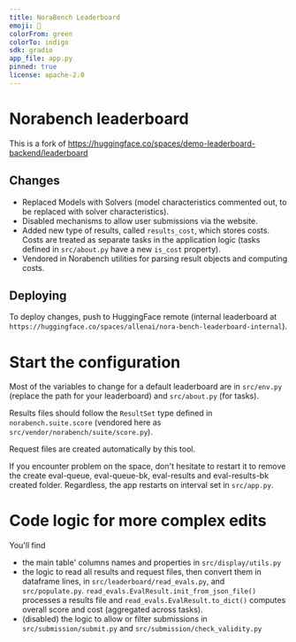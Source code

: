 ```yaml
---
title: NoraBench Leaderboard
emoji: 🥇
colorFrom: green
colorTo: indigo
sdk: gradio
app_file: app.py
pinned: true
license: apache-2.0
---
```

# Norabench leaderboard

This is a fork of https://huggingface.co/spaces/demo-leaderboard-backend/leaderboard

## Changes

- Replaced Models with Solvers (model characteristics commented out, to be replaced with solver characteristics).
- Disabled mechanisms to allow user submissions via the website.
- Added new type of results, called `results_cost`, which stores costs. Costs are treated as separate tasks in the application logic (tasks defined in `src/about.py` have a new `is_cost` property).
- Vendored in Norabench utilities for parsing result objects and computing costs.

## Deploying

To deploy changes, push to HuggingFace remote (internal leaderboard at `https://huggingface.co/spaces/allenai/nora-bench-leaderboard-internal`).

# Start the configuration

Most of the variables to change for a default leaderboard are in `src/env.py` (replace the path for your leaderboard) and `src/about.py` (for tasks).

Results files should follow the `ResultSet` type defined in `norabench.suite.score` (vendored here as `src/vendor/norabench/suite/score.py`).

Request files are created automatically by this tool.

If you encounter problem on the space, don't hesitate to restart it to remove the create eval-queue, eval-queue-bk, eval-results and eval-results-bk created folder.
Regardless, the app restarts on interval set in `src/app.py`.

# Code logic for more complex edits

You'll find 
- the main table' columns names and properties in `src/display/utils.py`
- the logic to read all results and request files, then convert them in dataframe lines, in `src/leaderboard/read_evals.py`, and `src/populate.py`. `read_evals.EvalResult.init_from_json_file()` processes a results file and `read_evals.EvalResult.to_dict()` computes overall score and cost (aggregated across tasks).
- (disabled) the logic to allow or filter submissions in `src/submission/submit.py` and `src/submission/check_validity.py`